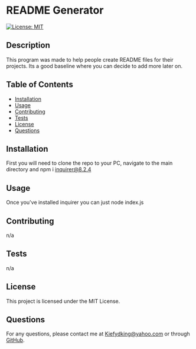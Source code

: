 # README Generator

[![License: MIT](https://img.shields.io/badge/License-MIT-yellow.svg)](https://opensource.org/licenses/MIT)

## Description

This program was made to help people create README files for their projects.  Its a good baseline where you can decide to add more later on.

## Table of Contents
- [Installation](#installation)
- [Usage](#usage)
- [Contributing](#contributing)
- [Tests](#tests)
- [License](#license)
- [Questions](#questions)

## Installation
First you will need to clone the repo to your PC, navigate to the main directory and npm i inquirer@8.2.4

## Usage
Once you've installed inquirer you can just node index.js

## Contributing
n/a

## Tests
n/a

## License

This project is licensed under the MIT License.


## Questions
For any questions, please contact me at [Kiefydking@yahoo.com](mailto:Kiefydking@yahoo.com) or through [GitHub](https://github.com/Kking91).